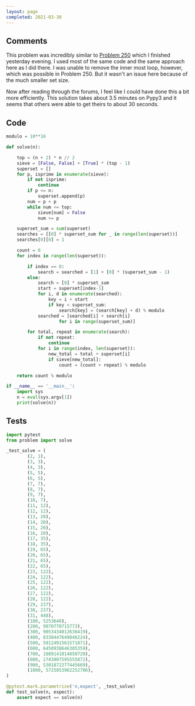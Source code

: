 ```yaml
---
layout: page
completed: 2021-03-30
---
```


## Comments

This problem was incredibly similar to [Problem 250](250) which I finished
yesterday evening.  I used most of the same code and the same approach here as
I did there.  I was unable to remove the inner most loop, however, which was
possible in Problem 250.  But it wasn't an issue here because of the much
smaller set size.

Now after reading through the forums, I feel like I could have done this a bit
more efficiently.  This solution takes about 3.5 minutes on Pypy3 and it seems
that others were able to get theirs to about 30 seconds.

## Code

```python
modulo = 10**16

def solve(n):

    top = (n + 2) * n // 2
    sieve = [False, False] + [True] * (top - 1)
    superset = []
    for p, isprime in enumerate(sieve):
        if not isprime:
            continue
        if p <= n:
            superset.append(p)
        num = p + p
        while num <= top:
            sieve[num] = False
            num += p

    superset_sum = sum(superset)
    searches = [[0] * superset_sum for _ in range(len(superset))]
    searches[0][0] = 1

    count = 0
    for index in range(len(superset)):

        if index == 0:
            search = searched = [1] + [0] * (superset_sum - 1)
        else:
            search = [0] * superset_sum
            start = superset[index-1]
            for i, d in enumerate(searched):
                key = i + start
                if key < superset_sum:
                    search[key] = (search[key] + d) % modulo
            searched = [searched[i] + search[i]
                    for i in range(superset_sum)]

        for total, repeat in enumerate(search):
            if not repeat:
                continue
            for i in range(index, len(superset)):
                new_total = total + superset[i]
                if sieve[new_total]:
                    count = (count + repeat) % modulo

    return count % modulo

if __name__ == '__main__':
    import sys
    n = eval(sys.argv[1])
    print(solve(n))
```

## Tests

```python
import pytest
from problem import solve

_test_solve = (
        (2, 1),
        (3, 3),
        (4, 3),
        (5, 5),
        (6, 5),
        (7, 7),
        (8, 7),
        (9, 7),
        (10, 7),
        (11, 12),
        (12, 12),
        (13, 20),
        (14, 20),
        (15, 20),
        (16, 20),
        (17, 35),
        (18, 35),
        (19, 65),
        (20, 65),
        (21, 65),
        (22, 65),
        (23, 122),
        (24, 122),
        (25, 122),
        (26, 122),
        (27, 122),
        (28, 122),
        (29, 237),
        (30, 237),
        (31, 448),
        (100, 5253640),
        (200, 9070770715773),
        (300, 9053434012630419),
        (400, 8338447649846224),
        (500, 5012491561571871),
        (600, 6450938646305359),
        (700, 1089141014850720),
        (800, 2743807595555872),
        (900, 5301872277445669),
        (1000, 5725053962252706),
)

@pytest.mark.parametrize('n,expect', _test_solve)
def test_solve(n, expect):
    assert expect == solve(n)
```
